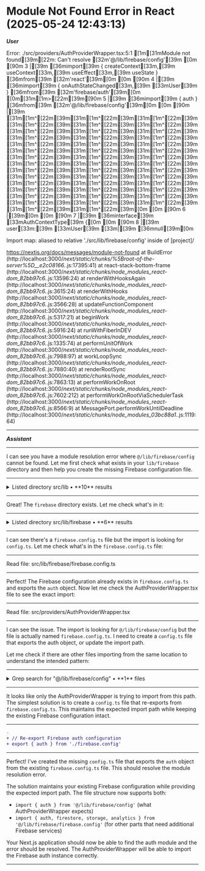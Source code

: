 <!-- Generated by SpecStory -->

# Module Not Found Error in React (2025-05-24 12:43:13)

_**User**_

Error: ./src/providers/AuthProviderWrapper.tsx:5:1
[1m[31mModule not found[39m[22m: Can't resolve [32m'@/lib/firebase/config'[39m
[0m [90m 3 |[39m [36mimport[39m { createContext[33m,[39m useContext[33m,[39m useEffect[33m,[39m useState } [36mfrom[39m [32m'react'[39m[0m
[0m [90m 4 |[39m [36mimport[39m { onAuthStateChanged[33m,[39m [33mUser[39m } [36mfrom[39m [32m'firebase/auth'[39m[0m
[0m[31m[1m>[22m[39m[90m 5 |[39m [36mimport[39m { auth } [36mfrom[39m [32m'@/lib/firebase/config'[39m[0m
[0m [90m   |[39m [31m[1m^[22m[39m[31m[1m^[22m[39m[31m[1m^[22m[39m[31m[1m^[22m[39m[31m[1m^[22m[39m[31m[1m^[22m[39m[31m[1m^[22m[39m[31m[1m^[22m[39m[31m[1m^[22m[39m[31m[1m^[22m[39m[31m[1m^[22m[39m[31m[1m^[22m[39m[31m[1m^[22m[39m[31m[1m^[22m[39m[31m[1m^[22m[39m[31m[1m^[22m[39m[31m[1m^[22m[39m[31m[1m^[22m[39m[31m[1m^[22m[39m[31m[1m^[22m[39m[31m[1m^[22m[39m[31m[1m^[22m[39m[31m[1m^[22m[39m[31m[1m^[22m[39m[31m[1m^[22m[39m[31m[1m^[22m[39m[31m[1m^[22m[39m[31m[1m^[22m[39m[31m[1m^[22m[39m[31m[1m^[22m[39m[31m[1m^[22m[39m[31m[1m^[22m[39m[31m[1m^[22m[39m[31m[1m^[22m[39m[31m[1m^[22m[39m[31m[1m^[22m[39m[31m[1m^[22m[39m[31m[1m^[22m[39m[31m[1m^[22m[39m[31m[1m^[22m[39m[31m[1m^[22m[39m[31m[1m^[22m[39m[31m[1m^[22m[39m[31m[1m^[22m[39m[0m
[0m [90m 6 |[39m[0m
[0m [90m 7 |[39m [36minterface[39m [33mAuthContextType[39m {[0m
[0m [90m 8 |[39m     user[33m:[39m [33mUser[39m [33m|[39m [36mnull[39m[0m

Import map: aliased to relative './src/lib/firebase/config' inside of [project]/

https://nextjs.org/docs/messages/module-not-found
    at BuildError (http://localhost:3000/_next/static/chunks/%5Broot-of-the-server%5D__e2c08166._.js:17395:41)
    at react-stack-bottom-frame (http://localhost:3000/_next/static/chunks/node_modules_react-dom_82bb97c6._.js:13596:24)
    at renderWithHooksAgain (http://localhost:3000/_next/static/chunks/node_modules_react-dom_82bb97c6._.js:3615:24)
    at renderWithHooks (http://localhost:3000/_next/static/chunks/node_modules_react-dom_82bb97c6._.js:3566:28)
    at updateFunctionComponent (http://localhost:3000/_next/static/chunks/node_modules_react-dom_82bb97c6._.js:5317:21)
    at beginWork (http://localhost:3000/_next/static/chunks/node_modules_react-dom_82bb97c6._.js:5916:24)
    at runWithFiberInDEV (http://localhost:3000/_next/static/chunks/node_modules_react-dom_82bb97c6._.js:1335:74)
    at performUnitOfWork (http://localhost:3000/_next/static/chunks/node_modules_react-dom_82bb97c6._.js:7988:97)
    at workLoopSync (http://localhost:3000/_next/static/chunks/node_modules_react-dom_82bb97c6._.js:7880:40)
    at renderRootSync (http://localhost:3000/_next/static/chunks/node_modules_react-dom_82bb97c6._.js:7863:13)
    at performWorkOnRoot (http://localhost:3000/_next/static/chunks/node_modules_react-dom_82bb97c6._.js:7602:212)
    at performWorkOnRootViaSchedulerTask (http://localhost:3000/_next/static/chunks/node_modules_react-dom_82bb97c6._.js:8566:9)
    at MessagePort.performWorkUntilDeadline (http://localhost:3000/_next/static/chunks/node_modules_03bc88a1._.js:1119:64)

---

_**Assistant**_



---

I can see you have a module resolution error where `@/lib/firebase/config` cannot be found. Let me first check what exists in your `lib/firebase` directory and then help you create the missing Firebase configuration file.

---

<details>
            <summary>Listed directory src/lib • **10** results</summary>
        
| Name |
|-------|
| 📁 `utils` |
| 📁 `services` |
| 📁 `data` |
| 📁 `api` |
| 📁 `firebase` |
| 📁 `schemas` |
| 📄 `auth.ts` |
| 📄 `cdn-config.ts` |
| 📁 `gsap` |
| 📄 `utils.ts` |

</details>

---

Great! The `firebase` directory exists. Let me check what's in it:

---

<details>
            <summary>Listed directory src/lib/firebase • **6** results</summary>
        
| Name |
|-------|
| 📄 `auth-session.ts` |
| 📄 `firebase-admin.ts` |
| 📄 `auth.ts` |
| 📄 `contact.ts` |
| 📄 `firebase.config.ts` |
| 📄 `vacations.ts` |

</details>

---

I can see there's a `firebase.config.ts` file but the import is looking for `config.ts`. Let me check what's in the `firebase.config.ts` file:

---

Read file: src/lib/firebase/firebase.config.ts

---

Perfect! The Firebase configuration already exists in `firebase.config.ts` and exports the `auth` object. Now let me check the AuthProviderWrapper.tsx file to see the exact import:

---

Read file: src/providers/AuthProviderWrapper.tsx

---

I can see the issue. The import is looking for `@/lib/firebase/config` but the file is actually named `firebase.config.ts`. I need to create a `config.ts` file that exports the auth object, or update the import path.

Let me check if there are other files importing from the same location to understand the intended pattern:

---

<details>
            <summary>Grep search for "@/lib/firebase/config" • **1** files</summary>
        
| File | Line | Match |
|------|------|-------|
| `file:///Users/williamcarrico/Web%20App%20Design/woody-disney-vacation-planning/src/providers/AuthProviderWrapper.tsx` | L4 | `import { auth } from '@/lib/firebase/config'` |

</details>

---

It looks like only the AuthProviderWrapper is trying to import from this path. The simplest solution is to create a `config.ts` file that re-exports from `firebase.config.ts`. This maintains the expected import path while keeping the existing Firebase configuration intact.

---

```diff
- 
+ // Re-export Firebase auth configuration
+ export { auth } from './firebase.config'
```

---

Perfect! I've created the missing `config.ts` file that exports the `auth` object from the existing `firebase.config.ts` file. This should resolve the module resolution error.

The solution maintains your existing Firebase configuration while providing the expected import path. The file structure now supports both:
- `import { auth } from '@/lib/firebase/config'` (what AuthProviderWrapper expects)
- `import { auth, firestore, storage, analytics } from '@/lib/firebase/firebase.config'` (for other parts that need additional Firebase services)

Your Next.js application should now be able to find the auth module and the error should be resolved. The AuthProviderWrapper will be able to import the Firebase auth instance correctly.

---

